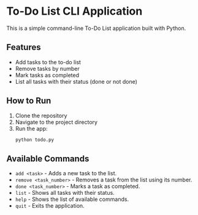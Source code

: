 # To-Do List CLI Application

This is a simple command-line To-Do List application built with Python.

## Features
- Add tasks to the to-do list
- Remove tasks by number
- Mark tasks as completed
- List all tasks with their status (done or not done)

## How to Run
1. Clone the repository
2. Navigate to the project directory
3. Run the app:
    ```bash
    python todo.py
    ```

## Available Commands
- `add <task>` - Adds a new task to the list.
- `remove <task_number>` - Removes a task from the list using its number.
- `done <task_number>` - Marks a task as completed.
- `list` - Shows all tasks with their status.
- `help` - Shows the list of available commands.
- `quit` - Exits the application.
